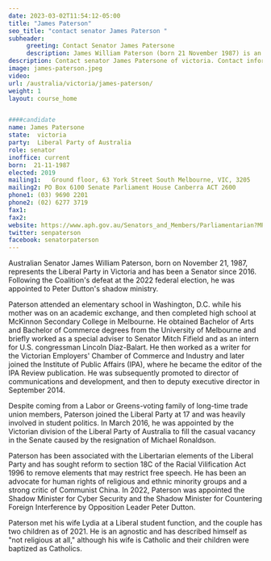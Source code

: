 ```yaml
---
date: 2023-03-02T11:54:12-05:00
title: "James Paterson"
seo_title: "contact senator James Paterson "
subheader:
     greeting: Contact Senator James Patersone
     description: James William Paterson (born 21 November 1987) is an Australian politician who has been a Senator for Victoria since 2016, representing the Liberal Party. He was appointed to Peter Dutton's shadow ministry following the Coalition's defeat at the 2022 federal election.
description: Contact senator James Patersone of victoria. Contact information for James Patersone includes email address, phone number, and mailing address.
image: james-paterson.jpeg
video:
url: /australia/victoria/james-paterson/
weight: 1
layout: course_home


####candidate
name: James Patersone
state:	victoria
party:	Liberal Party of Australia
role: senator
inoffice: current
born:  21-11-1987
elected: 2019
mailing1:	Ground floor, 63 York Street South Melbourne, VIC, 3205
mailing2: PO Box 6100 Senate Parliament House Canberra ACT 2600
phone1:	(03) 9690 2201
phone2: (02) 6277 3719
fax1:
fax2:
website: https://www.aph.gov.au/Senators_and_Members/Parliamentarian?MPID=144138
twitter: senpaterson
facebook: senatorpaterson
---
```

Australian Senator James William Paterson, born on November 21, 1987, represents the Liberal Party in Victoria and has been a Senator since 2016. Following the Coalition's defeat at the 2022 federal election, he was appointed to Peter Dutton's shadow ministry.

Paterson attended an elementary school in Washington, D.C. while his mother was on an academic exchange, and then completed high school at McKinnon Secondary College in Melbourne. He obtained Bachelor of Arts and Bachelor of Commerce degrees from the University of Melbourne and briefly worked as a special adviser to Senator Mitch Fifield and as an intern for U.S. congressman Lincoln Díaz-Balart. He then worked as a writer for the Victorian Employers' Chamber of Commerce and Industry and later joined the Institute of Public Affairs (IPA), where he became the editor of the IPA Review publication. He was subsequently promoted to director of communications and development, and then to deputy executive director in September 2014.

Despite coming from a Labor or Greens-voting family of long-time trade union members, Paterson joined the Liberal Party at 17 and was heavily involved in student politics. In March 2016, he was appointed by the Victorian division of the Liberal Party of Australia to fill the casual vacancy in the Senate caused by the resignation of Michael Ronaldson.

Paterson has been associated with the Libertarian elements of the Liberal Party and has sought reform to section 18C of the Racial Vilification Act 1996 to remove elements that may restrict free speech. He has been an advocate for human rights of religious and ethnic minority groups and a strong critic of Communist China. In 2022, Paterson was appointed the Shadow Minister for Cyber Security and the Shadow Minister for Countering Foreign Interference by Opposition Leader Peter Dutton.

Paterson met his wife Lydia at a Liberal student function, and the couple has two children as of 2021. He is an agnostic and has described himself as "not religious at all," although his wife is Catholic and their children were baptized as Catholics.